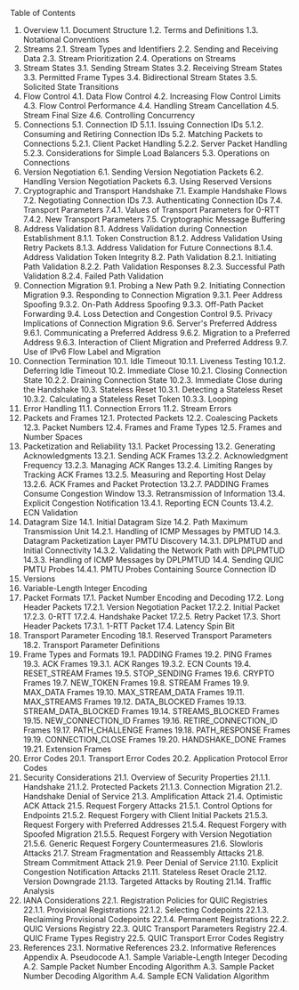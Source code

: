 
Table of Contents

   1.  Overview
     1.1.  Document Structure
     1.2.  Terms and Definitions
     1.3.  Notational Conventions
   2.  Streams
     2.1.  Stream Types and Identifiers
     2.2.  Sending and Receiving Data
     2.3.  Stream Prioritization
     2.4.  Operations on Streams
   3.  Stream States
     3.1.  Sending Stream States
     3.2.  Receiving Stream States
     3.3.  Permitted Frame Types
     3.4.  Bidirectional Stream States
     3.5.  Solicited State Transitions
   4.  Flow Control
     4.1.  Data Flow Control
     4.2.  Increasing Flow Control Limits
     4.3.  Flow Control Performance
     4.4.  Handling Stream Cancellation
     4.5.  Stream Final Size
     4.6.  Controlling Concurrency
   5.  Connections
     5.1.  Connection ID
       5.1.1.  Issuing Connection IDs
       5.1.2.  Consuming and Retiring Connection IDs
     5.2.  Matching Packets to Connections
       5.2.1.  Client Packet Handling
       5.2.2.  Server Packet Handling
       5.2.3.  Considerations for Simple Load Balancers
     5.3.  Operations on Connections
   6.  Version Negotiation
     6.1.  Sending Version Negotiation Packets
     6.2.  Handling Version Negotiation Packets
     6.3.  Using Reserved Versions
   7.  Cryptographic and Transport Handshake
     7.1.  Example Handshake Flows
     7.2.  Negotiating Connection IDs
     7.3.  Authenticating Connection IDs
     7.4.  Transport Parameters
       7.4.1.  Values of Transport Parameters for 0-RTT
       7.4.2.  New Transport Parameters
     7.5.  Cryptographic Message Buffering
   8.  Address Validation
     8.1.  Address Validation during Connection Establishment
       8.1.1.  Token Construction
       8.1.2.  Address Validation Using Retry Packets
       8.1.3.  Address Validation for Future Connections
       8.1.4.  Address Validation Token Integrity
     8.2.  Path Validation
       8.2.1.  Initiating Path Validation
       8.2.2.  Path Validation Responses
       8.2.3.  Successful Path Validation
       8.2.4.  Failed Path Validation
   9.  Connection Migration
     9.1.  Probing a New Path
     9.2.  Initiating Connection Migration
     9.3.  Responding to Connection Migration
       9.3.1.  Peer Address Spoofing
       9.3.2.  On-Path Address Spoofing
       9.3.3.  Off-Path Packet Forwarding
     9.4.  Loss Detection and Congestion Control
     9.5.  Privacy Implications of Connection Migration
     9.6.  Server's Preferred Address
       9.6.1.  Communicating a Preferred Address
       9.6.2.  Migration to a Preferred Address
       9.6.3.  Interaction of Client Migration and Preferred Address
     9.7.  Use of IPv6 Flow Label and Migration
   10. Connection Termination
     10.1.  Idle Timeout
       10.1.1.  Liveness Testing
       10.1.2.  Deferring Idle Timeout
     10.2.  Immediate Close
       10.2.1.  Closing Connection State
       10.2.2.  Draining Connection State
       10.2.3.  Immediate Close during the Handshake
     10.3.  Stateless Reset
       10.3.1.  Detecting a Stateless Reset
       10.3.2.  Calculating a Stateless Reset Token
       10.3.3.  Looping
   11. Error Handling
     11.1.  Connection Errors
     11.2.  Stream Errors
   12. Packets and Frames
     12.1.  Protected Packets
     12.2.  Coalescing Packets
     12.3.  Packet Numbers
     12.4.  Frames and Frame Types
     12.5.  Frames and Number Spaces
   13. Packetization and Reliability
     13.1.  Packet Processing
     13.2.  Generating Acknowledgments
       13.2.1.  Sending ACK Frames
       13.2.2.  Acknowledgment Frequency
       13.2.3.  Managing ACK Ranges
       13.2.4.  Limiting Ranges by Tracking ACK Frames
       13.2.5.  Measuring and Reporting Host Delay
       13.2.6.  ACK Frames and Packet Protection
       13.2.7.  PADDING Frames Consume Congestion Window
     13.3.  Retransmission of Information
     13.4.  Explicit Congestion Notification
       13.4.1.  Reporting ECN Counts
       13.4.2.  ECN Validation
   14. Datagram Size
     14.1.  Initial Datagram Size
     14.2.  Path Maximum Transmission Unit
       14.2.1.  Handling of ICMP Messages by PMTUD
     14.3.  Datagram Packetization Layer PMTU Discovery
       14.3.1.  DPLPMTUD and Initial Connectivity
       14.3.2.  Validating the Network Path with DPLPMTUD
       14.3.3.  Handling of ICMP Messages by DPLPMTUD
     14.4.  Sending QUIC PMTU Probes
       14.4.1.  PMTU Probes Containing Source Connection ID
   15. Versions
   16. Variable-Length Integer Encoding
   17. Packet Formats
     17.1.  Packet Number Encoding and Decoding
     17.2.  Long Header Packets
       17.2.1.  Version Negotiation Packet
       17.2.2.  Initial Packet
       17.2.3.  0-RTT
       17.2.4.  Handshake Packet
       17.2.5.  Retry Packet
     17.3.  Short Header Packets
       17.3.1.  1-RTT Packet
     17.4.  Latency Spin Bit
   18. Transport Parameter Encoding
     18.1.  Reserved Transport Parameters
     18.2.  Transport Parameter Definitions
   19. Frame Types and Formats
     19.1.  PADDING Frames
     19.2.  PING Frames
     19.3.  ACK Frames
       19.3.1.  ACK Ranges
       19.3.2.  ECN Counts
     19.4.  RESET_STREAM Frames
     19.5.  STOP_SENDING Frames
     19.6.  CRYPTO Frames
     19.7.  NEW_TOKEN Frames
     19.8.  STREAM Frames
     19.9.  MAX_DATA Frames
     19.10. MAX_STREAM_DATA Frames
     19.11. MAX_STREAMS Frames
     19.12. DATA_BLOCKED Frames
     19.13. STREAM_DATA_BLOCKED Frames
     19.14. STREAMS_BLOCKED Frames
     19.15. NEW_CONNECTION_ID Frames
     19.16. RETIRE_CONNECTION_ID Frames
     19.17. PATH_CHALLENGE Frames
     19.18. PATH_RESPONSE Frames
     19.19. CONNECTION_CLOSE Frames
     19.20. HANDSHAKE_DONE Frames
     19.21. Extension Frames
   20. Error Codes
     20.1.  Transport Error Codes
     20.2.  Application Protocol Error Codes
   21. Security Considerations
     21.1.  Overview of Security Properties
       21.1.1.  Handshake
       21.1.2.  Protected Packets
       21.1.3.  Connection Migration
     21.2.  Handshake Denial of Service
     21.3.  Amplification Attack
     21.4.  Optimistic ACK Attack
     21.5.  Request Forgery Attacks
       21.5.1.  Control Options for Endpoints
       21.5.2.  Request Forgery with Client Initial Packets
       21.5.3.  Request Forgery with Preferred Addresses
       21.5.4.  Request Forgery with Spoofed Migration
       21.5.5.  Request Forgery with Version Negotiation
       21.5.6.  Generic Request Forgery Countermeasures
     21.6.  Slowloris Attacks
     21.7.  Stream Fragmentation and Reassembly Attacks
     21.8.  Stream Commitment Attack
     21.9.  Peer Denial of Service
     21.10. Explicit Congestion Notification Attacks
     21.11. Stateless Reset Oracle
     21.12. Version Downgrade
     21.13. Targeted Attacks by Routing
     21.14. Traffic Analysis
   22. IANA Considerations
     22.1.  Registration Policies for QUIC Registries
       22.1.1.  Provisional Registrations
       22.1.2.  Selecting Codepoints
       22.1.3.  Reclaiming Provisional Codepoints
       22.1.4.  Permanent Registrations
     22.2.  QUIC Versions Registry
     22.3.  QUIC Transport Parameters Registry
     22.4.  QUIC Frame Types Registry
     22.5.  QUIC Transport Error Codes Registry
   23. References
     23.1.  Normative References
     23.2.  Informative References
   Appendix A.  Pseudocode
     A.1.  Sample Variable-Length Integer Decoding
     A.2.  Sample Packet Number Encoding Algorithm
     A.3.  Sample Packet Number Decoding Algorithm
     A.4.  Sample ECN Validation Algorithm
